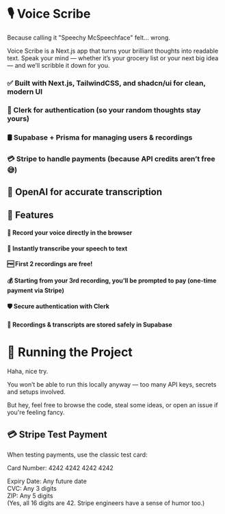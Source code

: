 # 🎙️ Voice Scribe
Because calling it "Speechy McSpeechface" felt... wrong.

Voice Scribe is a Next.js app that turns your brilliant thoughts into readable text. Speak your mind — whether it’s your grocery list or your next big idea — and we’ll scribble it down for you.


### ✅ Built with Next.js, TailwindCSS, and shadcn/ui for clean, modern UI

### 🔐 Clerk for authentication (so your random thoughts stay yours)

### 🛢️ Supabase + Prisma for managing users & recordings

### 💳 Stripe to handle payments (because API credits aren’t free 😅)

## 🤖 OpenAI for accurate transcription


## 🎯 Features
#### 🎤 Record your voice directly in the browser
#### 📝 Instantly transcribe your speech to text
#### 🆓 First 2 recordings are free!
#### 💰 Starting from your 3rd recording, you’ll be prompted to pay (one-time payment via Stripe)
#### 🛡️ Secure authentication with Clerk
#### 📂 Recordings & transcripts are stored safely in Supabase

# 🚀 Running the Project
Haha, nice try.

You won’t be able to run this locally anyway — too many API keys, secrets and setups involved.

But hey, feel free to browse the code, steal some ideas, or open an issue if you're feeling fancy.

## 💳 Stripe Test Payment
When testing payments, use the classic test card:


Card Number: 4242 4242 4242 4242

Expiry Date: Any future date  
CVC: Any 3 digits  
ZIP: Any 5 digits  
(Yes, all 16 digits are 42. Stripe engineers have a sense of humor too.)

